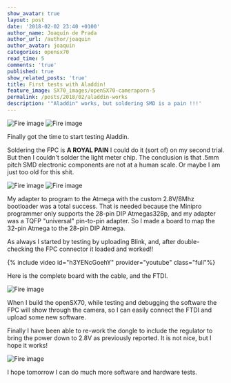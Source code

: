 ```yaml
---
show_avatar: true
layout: post
date: '2018-02-02 23:40 +0100'
author_name: Joaquín de Prada
author_url: /author/joaquin
author_avatar: joaquin
categories: opensx70
read_time: 5
comments: 'true'
published: true
show_related_posts: 'true'
title: First tests with Aladdin!
feature_image: SX70_images/openSX70-cameraporn-5
permalink: /posts/2018/02/aladdin-works
description: '"Aladdin" works, but soldering SMD is a pain !!!'
---
```

![Fire image]({{site.url}}/{{site.baseurl}}img/2018/02/aladdin-blink-1.jpg)
![Fire image]({{site.url}}/{{site.baseurl}}img/2018/02/aladdin-blink-2.jpg)

Finally got the time to start testing Aladdin. 

Soldering the FPC is **A ROYAL PAIN** I could do it (sort of) on my second trial. But then I couldn't solder the light meter chip.
The conclusion is that .5mm pitch SMD electronic components are not at a human scale. Or maybe I am just too old for this shit.

![Fire image]({{site.url}}/{{site.baseurl}}img/2018/02/aladdin-blink-3.jpg)
![Fire image]({{site.url}}/{{site.baseurl}}img/2018/02/aladdin-blink-4.jpg)

My adapter to program to the Atmega with the custom 2.8V/8Mhz bootloader was a total success. 
That is needed because the Minipro programmer only supports the 28-pin DIP Atmegas328p, and my adapter was a TQFP "universal" pin-to-pin adapter.
So I made a board to map the 32-pin Atmega to the 28-pin DIP Atmega.

As always I started by testing by uploading Blink, and, after double-checking the FPC connector it loaded and worked!!

{% include video id="h3YENcGoehY" provider="youtube" class="full"%} 

Here is the complete board with the cable, and the FTDI. 

![Fire image]({{site.url}}/{{site.baseurl}}img/2018/02/aladdin-blink-5.jpg)

When I build the openSX70, while testing and debugging the software the FPC will show through the camera, so I can easily connect the FTDI and upload some new software.

Finally I have been able to re-work the dongle to include the regulator to bring the power down to 2.8V as previously reported. It is not nice, but I hope it works!

![Fire image]({{site.url}}/{{site.baseurl}}img/2018/02/aladdin-blink-6.jpg)


I hope tomorrow I can do much more software and hardware tests.
